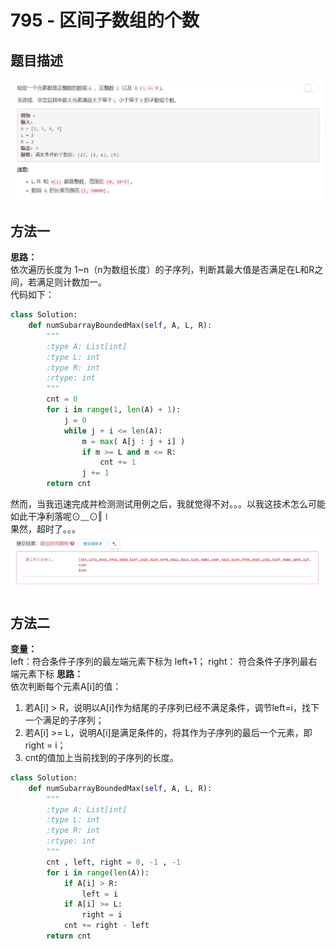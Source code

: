 # 795 - 区间子数组的个数

## 题目描述
![problem](images/795.png)


## 方法一
**思路：**  
依次遍历长度为 1~n（n为数组长度）的子序列，判断其最大值是否满足在L和R之间，若满足则计数加一。  
代码如下：
```python
class Solution:
    def numSubarrayBoundedMax(self, A, L, R):
        """
        :type A: List[int]
        :type L: int
        :type R: int
        :rtype: int
        """
        cnt = 0
        for i in range(1, len(A) + 1):
            j = 0
            while j + i <= len(A):
                m = max( A[j : j + i] )
                if m >= L and m <= R:
                    cnt += 1
                j += 1
        return cnt
```
然而，当我迅速完成并检测测试用例之后，我就觉得不对。。。以我这技术怎么可能如此干净利落呢⊙﹏⊙‖∣  
果然，超时了。。。  
![time_out](images/time_out.png)



## 方法二
**变量：**  
left：符合条件子序列的最左端元素下标为 left+1；
right： 符合条件子序列最右端元素下标
**思路：**  
依次判断每个元素A[i]的值：
1. 若A[i] > R，说明以A[i]作为结尾的子序列已经不满足条件，调节left=i，找下一个满足的子序列；
2. 若A[i] >= L，说明A[i]是满足条件的，将其作为子序列的最后一个元素，即right = i；
3. cnt的值加上当前找到的子序列的长度。

```python
class Solution:
    def numSubarrayBoundedMax(self, A, L, R):
        """
        :type A: List[int]
        :type L: int
        :type R: int
        :rtype: int
        """
        cnt , left, right = 0, -1 , -1
        for i in range(len(A)):
            if A[i] > R:
                left = i
            if A[i] >= L:
                right = i
            cnt += right - left
        return cnt
```
